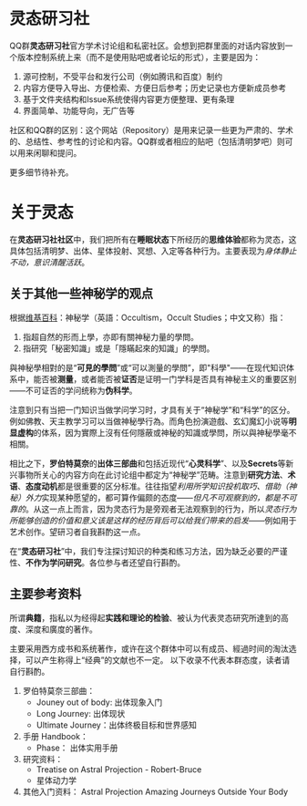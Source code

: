 # 灵态研习社

QQ群**灵态研习社**官方学术讨论组和私密社区。会想到把群里面的对话内容放到一个版本控制系统上来（而不是使用贴吧或者论坛的形式），主要是因为：

1. 源可控制，不受平台和发行公司（例如腾讯和百度）制约
2. 内容方便导入导出、方便检索、方便日后参考；历史记录也方便新成员参考
3. 基于文件夹结构和Issue系统使得内容更方便整理、更有条理
4. 界面简单、功能导向，无广告等

社区和QQ群的区别：这个网站（Repository）是用来记录一些更为严肃的、学术的、总结性、参考性的讨论和内容。QQ群或者相应的贴吧（包括清明梦吧）则可以用来闲聊和提问。

更多细节待补充。

# 关于灵态

在**灵态研习社社区**中，我们把所有在**睡眠状态**下所经历的**思维体验**都称为灵态，这具体包括清明梦、出体、星体投射、冥想、入定等各种行为。主要表现为*身体静止不动，意识清醒活跃*。

## 关于其他一些神秘学的观点

根据[维基百科](https://zh.wikipedia.org/wiki/神秘学)：神秘学（英語：Occultism，Occult Studies；中文又称）指：

1. 指超自然的形而上學，亦即有關神秘力量的學問。
2. 指研究「秘密知識」或是「隱瞞起來的知識」的學問。

與神秘學相對的是“**可見的學問**”或“可以測量的學問”，即"科學"——在现代知识体系中，能否被**测量**，或者能否被**证否**是证明一门学科是否具有神秘主义的重要区别——不可证否的学问统称为**伪科学**。

注意到只有当把一门知识当做学问学习时，才具有关于“神秘学”和“科学”的区分。例如佛教、天主教学习可以当做神秘學行為。而角色扮演遊戲、玄幻魔幻小说等**明显虚构**的体系，因为實際上沒有任何隱蔽或神秘的知識或學問，所以與神秘學毫不相關。

相比之下，**罗伯特莫奈**的**出体三部曲**和包括近现代“**心灵科学**”、以及**Secrets**等新兴事物所关心的内容方向在此讨论组中都定为“神秘学”范畴。注意到**研究方法**、**术语**、**态度动机**都是很重要的区分标准。往往指望*利用所学知识投机取巧、借助（神秘）外力*实现某种愿望的，都可算作偏颇的态度——*但凡不可观察到的，都是不可靠的*。从这一点上而言，因为灵态行为是旁观者无法观察到的行为，所以*灵态行为所能够创造的价值和意义该是这样的经历背后可以给我们带来的启发*——例如用于艺术创作。望研习者自我斟酌这一点。

在“**灵态研习社**”中，我们专注探讨知识的种类和练习方法，因为缺乏必要的严谨性、**不作为学问研究**。各位参与者还望自行斟酌。

## 主要参考资料

所谓**典籍**，指私以为经得起**实践和理论的检验**、被认为代表灵态研究所達到的高度、深度和廣度的著作。

主要采用西方成书和系统著作，或许在这个群体中可以有成员、經過时间的淘汰选择，可以产生称得上“经典”的文献也不一定。
以下收录不代表本群态度，读者请自行斟酌。

1. 罗伯特莫奈三部曲：
	* Jouney out of body: 出体现象入门
	* Long Journey: 出体现状
	* Ultimate Journey：出体终极目标和世界感知
2. 手册 Handbook：
	* Phase： 出体实用手册
3. 研究资料：
	* Treatise on Astral Projection - Robert-Bruce
	* 星体动力学
4. 其他入门资料：
	Astral Projection Amazing Journeys Outside Your Body